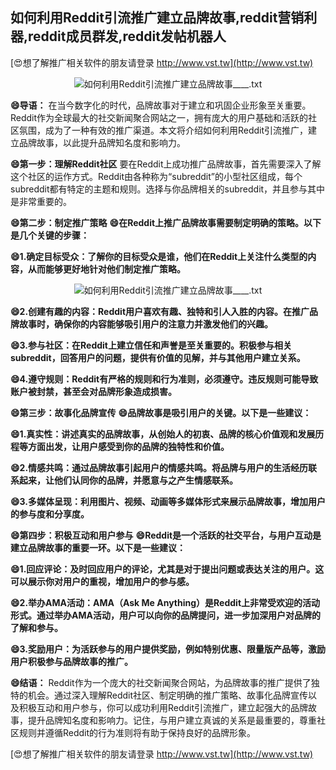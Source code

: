 ## **如何利用Reddit引流推广建立品牌故事,reddit营销利器,reddit成员群发,reddit发帖机器人**

[😍想了解推广相关软件的朋友请登录 http://www.vst.tw](http://www.vst.tw)

 <center><img src="https://vst.tw/MP4/tuiguang/png/7.png" alt="如何利用Reddit引流推广建立品牌故事____.txt"></center>

**😄导语：**
在当今数字化的时代，品牌故事对于建立和巩固企业形象至关重要。Reddit作为全球最大的社交新闻聚合网站之一，拥有庞大的用户基础和活跃的社区氛围，成为了一种有效的推广渠道。本文将介绍如何利用Reddit引流推广，建立品牌故事，以此提升品牌知名度和影响力。

**😄第一步：理解Reddit社区**
要在Reddit上成功推广品牌故事，首先需要深入了解这个社区的运作方式。Reddit由各种称为“subreddit”的小型社区组成，每个subreddit都有特定的主题和规则。选择与你品牌相关的subreddit，并且参与其中是非常重要的。

**😄第二步：制定推广策略**
**😄在Reddit上推广品牌故事需要制定明确的策略。以下是几个关键的步骤：**

**😄1.确定目标受众：了解你的目标受众是谁，他们在Reddit上关注什么类型的内容，从而能够更好地针对他们制定推广策略。**

 <center><img src="https://vst.tw/MP4/tuiguang/png/3.png" alt="如何利用Reddit引流推广建立品牌故事____.txt"></center>

**😄2.创建有趣的内容：Reddit用户喜欢有趣、独特和引人入胜的内容。在推广品牌故事时，确保你的内容能够吸引用户的注意力并激发他们的兴趣。**

**😄3.参与社区：在Reddit上建立信任和声誉是至关重要的。积极参与相关subreddit，回答用户的问题，提供有价值的见解，并与其他用户建立关系。**

**😄4.遵守规则：Reddit有严格的规则和行为准则，必须遵守。违反规则可能导致账户被封禁，甚至会对品牌形象造成损害。**

**😄第三步：故事化品牌宣传**
**😄品牌故事是吸引用户的关键。以下是一些建议：**

**😄1.真实性：讲述真实的品牌故事，从创始人的初衷、品牌的核心价值观和发展历程等方面出发，让用户感受到你的品牌的独特性和价值。**

**😄2.情感共鸣：通过品牌故事引起用户的情感共鸣。将品牌与用户的生活经历联系起来，让他们认同你的品牌，并愿意与之产生情感联系。**

**😄3.多媒体呈现：利用图片、视频、动画等多媒体形式来展示品牌故事，增加用户的参与度和分享度。**

**😄第四步：积极互动和用户参与**
**😄Reddit是一个活跃的社交平台，与用户互动是建立品牌故事的重要一环。以下是一些建议：**

**😄1.回应评论：及时回应用户的评论，尤其是对于提出问题或表达关注的用户。这可以展示你对用户的重视，增加用户的参与感。**

**😄2.举办AMA活动：AMA（Ask Me Anything）是Reddit上非常受欢迎的活动形式。通过举办AMA活动，用户可以向你的品牌提问，进一步加深用户对品牌的了解和参与。**

**😄3.奖励用户：为活跃参与的用户提供奖励，例如特别优惠、限量版产品等，激励用户积极参与品牌故事的推广。**

**😄结语：**
Reddit作为一个庞大的社交新闻聚合网站，为品牌故事的推广提供了独特的机会。通过深入理解Reddit社区、制定明确的推广策略、故事化品牌宣传以及积极互动和用户参与，你可以成功利用Reddit引流推广，建立起强大的品牌故事，提升品牌知名度和影响力。记住，与用户建立真诚的关系是最重要的，尊重社区规则并遵循Reddit的行为准则将有助于保持良好的品牌形象。

[😍想了解推广相关软件的朋友请登录 http://www.vst.tw](http://www.vst.tw)



